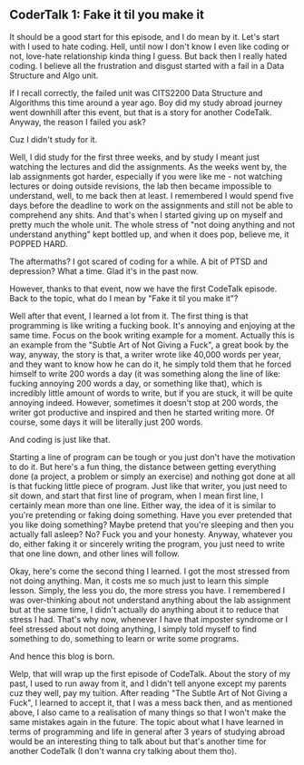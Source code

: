 ## CoderTalk 1: Fake it til you make it

It should be a good start for this episode, and I do mean by it. Let's start with I used to hate coding.
Hell, until now I don't know I even like coding or not, love-hate relationship kinda thing I guess. But 
back then I really hated coding. I believe all the frustration and disgust started with a fail in a Data Structure and Algo 
unit. 

If I recall correctly, the failed unit was CITS2200 Data Structure and Algorithms this time around a year ago. 
Boy did my study abroad journey went downhill after this event, but that is a story for another CodeTalk. Anyway, 
the reason I failed you ask? 

Cuz I didn't study for it. 

Well, I did study for the first three weeks, and by study I meant just watching the lectures and did the 
assignments. As the weeks went by, the lab assignments got harder, especially if you were like me - 
not watching lectures or doing outside revisions, the lab then became impossible to understand, well, to me 
back then at least. I remembered I would spend five days before the deadline to work on the assignments and 
still not be able to comprehend any shits. And that's when I started giving up on myself and pretty much the 
whole unit. The whole stress of "not doing anything and not understand anything" kept bottled up, and when it 
does pop, believe me, it POPPED HARD. 

The aftermaths? I got scared of coding for a while. A bit of PTSD and depression? What a time. Glad it's in the 
past now.

However, thanks to that event, now we have the first CodeTalk episode. Back to the topic, what do I mean by
"Fake it til you make it"? 

Well after that event, I learned a lot from it. The first thing is that programming is like writing a fucking 
book. It's annoying and enjoying at the same time. Focus on the book writing example for a moment. Actually 
this is an example from the "Subtle Art of Not Giving a Fuck", a great book by the way, anyway, the story is 
that, a writer wrote like 40,000 words per year, and they want to know how he can do it, he simply told them 
that he forced himself to write 200 words a day (it was something along the line of like: fucking annoying 200 
words a day, or something like that), which is incredibly little amount of words to write, but if you are stuck,
it will be quite annoying indeed. However, sometimes it doesn't stop at 200 words, the writer got productive and 
inspired and then he started writing more. Of course, some days it will be literally just 200 words. 

And coding is just like that.

Starting a line of program can be tough or you just don't have the motivation to do it. But here's a fun thing,
the distance between getting everything done (a project, a problem or simply an exercise) and nothing got done at 
all is that fucking little piece of program. Just like that writer, you just need to sit down, and 
start that first line of program, when I mean first line, I certainly mean more than one line. Either way, the 
idea of it is similar to you're pretending or faking doing something. Have you ever pretended that you like doing
something? Maybe pretend that you're sleeping and then you actually fall asleep? No? Fuck you and your honesty.
Anyway, whatever you do, either faking it or sincerely writing the program, you just need to write that one line 
down, and other lines will follow. 

Okay, here's come the second thing I learned. I got the most stressed from not doing anything. Man, it costs me so 
much just to learn this simple lesson. Simply, the less you do, the more stress you have. I remembered I was over-thinking
about not understand anything about the lab assignment but at the same time, I didn't actually do anything about it 
to reduce that stress I had. That's why now, whenever I have that imposter syndrome or I feel stressed about not 
doing anything, I simply told myself to find something to do, something to learn or write some programs. 

And hence this blog is born.

Welp, that will wrap up the first episode of CodeTalk. About the story of my past, I used to run away from it, and I 
didn't tell anyone except my parents cuz they well, pay my tuition. After reading "The Subtle Art of Not Giving a
Fuck", I learned to accept it, that I was a mess back then, and as mentioned above, I also came to a realisation of 
many things so that I won't make the same mistakes again in the future. The topic about what I have learned in terms
of programming and life in general after 3 years of studying abroad would be an interesting thing to talk about but 
that's another time for another CodeTalk (I don't wanna cry talking about them tho).
